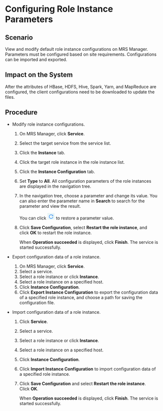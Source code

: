 # Configuring Role Instance Parameters<a name="EN-US_TOPIC_0125375839"></a>

## Scenario<a name="section4364830519950"></a>

View and modify default role instance configurations on MRS Manager. Parameters must be configured based on site requirements. Configurations can be imported and exported.

## Impact on the System<a name="section43521686191035"></a>

After the attributes of HBase, HDFS, Hive, Spark, Yarn, and MapReduce are configured, the client configurations need to be downloaded to update the files.

## Procedure<a name="section3663617191025"></a>

-   Modify role instance configurations.
    1.  On MRS Manager, click  **Service**.
    2.  Select the target service from the service list.
    3.  Click the  **Instance**  tab.
    4.  Click the target role instance in the role instance list.
    5.  Click the  **Instance Configuration**  tab.
    6.  Set  **Type** to **All**. All configuration parameters of the role instances are displayed in the navigation tree.
    7.  In the navigation tree, choose a parameter and change its value. You can also enter the parameter name in  **Search**  to search for the parameter and view the result.

        You can click  ![](figures/icon_mrs_cancel.jpg)  to restore a parameter value.

    8.  Click  **Save Configuration**, select **Restart the role instance**, and click **OK**  to restart the role instance.

        When  **Operation succeeded** is displayed, click **Finish**. The service is started successfully.


-   Export configuration data of a role instance.
    1.  On MRS Manager, click  **Service**.
    2.  Select a service.
    3.  Select a role instance or click  **Instance**.
    4.  Select a role instance on a specified host.
    5.  Click  **Instance Configuration**.
    6.  Click  **Export Instance Configuration**  to export the configuration data of a specified role instance, and choose a path for saving the configuration file.

-   Import configuration data of a role instance.
    1.  Click  **Service**.
    2.  Select a service.
    3.  Select a role instance or click  **Instance**.
    4.  Select a role instance on a specified host.
    5.  Click  **Instance Configuration**.
    6.  Click  **Import Instance Configuration**  to import configuration data of a specified role instance.
    7.  Click  **Save Configuration** and select **Restart the role instance**. Click **OK**.

        When  **Operation succeeded** is displayed, click **Finish**. The service is started successfully.



